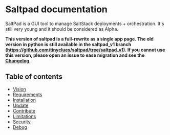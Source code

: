 # Saltpad documentation

SaltPad is a GUI tool to manage SaltStack deployments + orchestration. It's still very young and it should be considered as Alpha.

__This version of saltpad is a full-rewrite as a single app page. The old version in python is still available in the saltpad_v1 branch (https://github.com/tinyclues/saltpad/tree/saltpad_v1). If you cannot use this version, please open an issue to ease migration and see the [Changelog](../Changelog.md).__

## Table of contents

 - [Vision](vision.md)
 - [Requirements](requirements.md)
 - [Installation](installation.md)
 - [Update](update.md)
 - [Contribute](contribute.md)
 - [Limitations](limitations.md)
 - [Security](security.md)
 - [Debug](debug.md)
